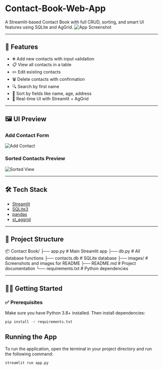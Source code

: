 # Contact-Book-Web-App
A Streamlit-based Contact Book with full CRUD, sorting, and smart UI features using SQLite and AgGrid.
![App Screenshot](https://postimg.cc/GBjLGVJw)

---

## 🚀 Features

- ➕ Add new contacts with input validation
- 📋 View all contacts in a table
- ✏️ Edit existing contacts
- 🗑️ Delete contacts with confirmation
- 🔍 Search by first name
- 🔢 Sort by fields like name, age, address
- 🧠 Real-time UI with Streamlit + AgGrid

---

## 🖼️ UI Preview

### Add Contact Form
![Add Contact](images/add_contact.png)

### Sorted Contacts Preview
![Sorted View](images/sorted_contacts.png)

---

## 🛠️ Tech Stack

- [Streamlit](https://streamlit.io/)
- [SQLite3](https://www.sqlite.org/index.html)
- [pandas](https://pandas.pydata.org/)
- [st_aggrid](https://github.com/PablocFonseca/streamlit-aggrid)

---

## 📁 Project Structure

📦 Contact Book/
├── app.py # Main Streamlit app
├── db.py # All database functions
├── contacts.db # SQLite database
├── images/ # Screenshots and images for README
├── README.md # Project documentation
└── requirements.txt # Python dependencies


---

## 🧑‍💻 Getting Started

### ✅ Prerequisites

Make sure you have Python 3.8+ installed. Then install dependencies:

```bash
pip install -r requirements.txt
```

## Running the App
To run the application, open the terminal in your project directory and run the following command:

```bash
streamlit run app.py
```